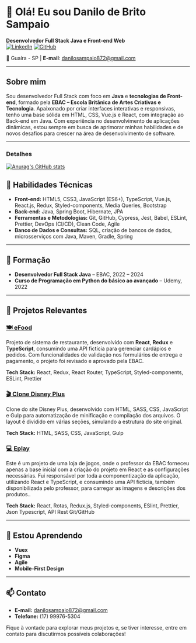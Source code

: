 # 👋 Olá! Eu sou Danilo de Brito Sampaio

**Desenvolvedor Full Stack Java e Front-end Web**  
[![LinkedIn](https://img.shields.io/badge/LinkedIn-blue?logo=linkedin&logoColor=white)](https://www.linkedin.com/in/seu-perfil-linkedin)
[![GitHub](https://img.shields.io/badge/GitHub-black?logo=github&logoColor=white)](https://github.com/Danilo-Sam)

📍 Guaíra - SP | **E-mail**: danilosampaio872@gmail.com

---

## Sobre mim

Sou desenvolvedor Full Stack com foco em **Java** e **tecnologias de Front-end**, formado pela **EBAC – Escola Britânica de Artes Criativas e Tecnologia**. Apaixonado por criar interfaces interativas e responsivas, tenho uma base sólida em HTML, CSS, Vue.js e React, com integração ao Back-end em Java. Com experiência no desenvolvimento de aplicações dinâmicas, estou sempre em busca de aprimorar minhas habilidades e de novos desafios para crescer na área de desenvolvimento de software.

---

### Detalhes

[![Anurag's GitHub stats](https://github-readme-stats-eight-theta.vercel.app/api?username=Danilo-Sam&show_icons=true&theme=dracula&include_all_commits=true&count_private=true)](https://github.com/anuraghazra/github-readme-stats)

## 🚀 Habilidades Técnicas

- **Front-end:** HTML5, CSS3, JavaScript (ES6+), TypeScript, Vue.js, React.js, Redux, Styled-components, Media Queries, Bootstrap
- **Back-end:** Java, Spring Boot, Hibernate, JPA
- **Ferramentas e Metodologias:** Git, GitHub, Cypress, Jest, Babel, ESLint, Prettier, DevOps (CI/CD), Clean Code, Agile
- **Banco de Dados e Consultas:** SQL, criação de bancos de dados, microsserviços com Java, Maven, Gradle, Spring

---

## 📝 Formação

- **Desenvolvedor Full Stack Java** – EBAC, 2022 – 2024
- **Curso de Programação em Python do básico ao avançado** – Udemy, 2022

---

## 🌟 Projetos Relevantes

### [🍽️ eFood](https://efood-coral-pi.vercel.app/)
Projeto de sistema de restaurante, desenvolvido com **React**, **Redux** e **TypeScript**, consumindo uma API fictícia para gerenciar cardápios e 
pedidos. Com funcionalidades de validação nos formulários de entrega e pagamento, o projeto foi revisado e aprovado pela EBAC.

**Tech Stack:** React, Redux, React Router, TypeScript, Styled-components, ESLint, Prettier

### [🎬 Clone Disney Plus](https://clone-disneyplus-danilo.vercel.app/)
Clone do site Disney Plus, desenvolvido com HTML, SASS, CSS, JavaScript e Gulp para automatização de minificação e compilação dos arquivos. 
O layout é dividido em várias seções, simulando a estrutura do site original.

**Tech Stack:** HTML, SASS, CSS, JavaScript, Gulp

### [💻 Eplay](https://eplay-one.vercel.app/)
Este é um projeto de uma loja de jogos, onde o professor da EBAC forneceu apenas a base inicial com a criação do projeto em React e as 
configurações necessárias. Fui responsável por toda a componentização da aplicação, utilizando React e TypeScript, e consumindo uma API 
fictícia, também disponibilizada pelo professor, para carregar as imagens e descrições dos produtos..

**Tech Stack:** React, Rotas, Redux.js, Styled-components, ESlint, Prettier, Json Typescript, API Rest Git/GitHub

---

## 🌱 Estou Aprendendo

- **Vuex**
- **Figma**
- **Agile**
- **Mobile-First Design**

---

## 📫 Contato

- **E-mail:** danilosampaio872@gmail.com
- **Telefone:** (17) 99976-5304

Fique à vontade para explorar meus projetos e, se tiver interesse, entre em contato para discutirmos possíveis colaborações!


<!--
**Danilo-Sam/Danilo-Sam** is a ✨ _special_ ✨ repository because its `README.md` (this file) appears on your GitHub profile.

Here are some ideas to get you started:

- 🔭 I’m currently working on ...
- 🌱 I’m currently learning ...
- 👯 I’m looking to collaborate on ...
- 🤔 I’m looking for help with ...
- 💬 Ask me about ...
- 📫 How to reach me: ...
- 😄 Pronouns: ...
- ⚡ Fun fact: ...
-->
